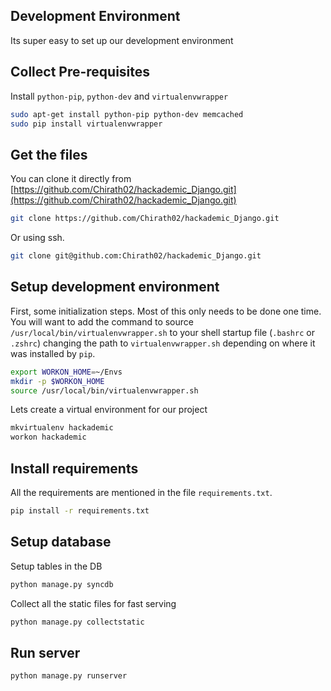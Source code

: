 ## Development Environment
Its super easy to set up our development environment

## Collect Pre-requisites
Install `python-pip`, `python-dev` and `virtualenvwrapper` 
```bash
sudo apt-get install python-pip python-dev memcached
sudo pip install virtualenvwrapper
```
## Get the files
You can clone it directly from [https://github.com/Chirath02/hackademic_Django.git](https://github.com/Chirath02/hackademic_Django.git)
```bash
git clone https://github.com/Chirath02/hackademic_Django.git
```
Or using ssh.
```bash
git clone git@github.com:Chirath02/hackademic_Django.git
```

## Setup development environment
First, some initialization steps. Most of this only needs to be done 
one time. You will want to add the command to source 
`/usr/local/bin/virtualenvwrapper.sh` to your shell startup file 
(`.bashrc` or `.zshrc`) changing the path to `virtualenvwrapper.sh` 
depending on where it was installed by `pip`.
```bash
export WORKON_HOME=~/Envs
mkdir -p $WORKON_HOME
source /usr/local/bin/virtualenvwrapper.sh
```
Lets create a virtual environment for our project
```bash
mkvirtualenv hackademic
workon hackademic
```
## Install requirements
All the requirements are mentioned in the file `requirements.txt`.
```bash
pip install -r requirements.txt
```

## Setup database
Setup tables in the DB
```bash
python manage.py syncdb
```
Collect all the static files for fast serving
```bash
python manage.py collectstatic
```
## Run server
```bash
python manage.py runserver
```

